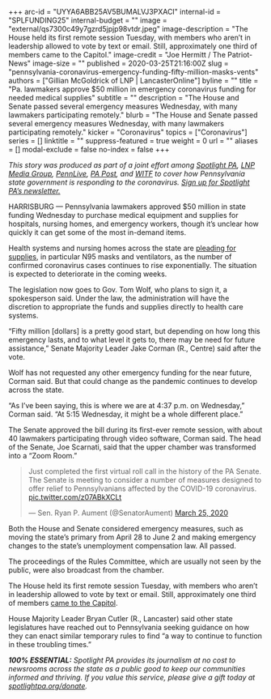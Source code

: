 +++
arc-id = "UYYA6ABB25AV5BUMALVJ3PXACI"
internal-id = "SPLFUNDING25"
internal-budget = ""
image = "external/qs7300c49y7gzrd5jpjp98vtdr.jpeg"
image-description = "The House held its first remote session Tuesday, with members who aren’t in leadership allowed to vote by text or email. Still, approximately one third of members came to the Capitol."
image-credit = "Joe Hermitt / The Patriot-News"
image-size = ""
published = 2020-03-25T21:16:00Z
slug = "pennsylvania-coronavirus-emergency-funding-fifty-million-masks-vents"
authors = ["Gillian McGoldrick of LNP | LancasterOnline"]
byline = ""
title = "Pa. lawmakers approve $50 million in emergency coronavirus funding for needed medical supplies"
subtitle = ""
description = "The House and Senate passed several emergency measures Wednesday, with many lawmakers participating remotely."
blurb = "The House and Senate passed several emergency measures Wednesday, with many lawmakers participating remotely."
kicker = "Coronavirus"
topics = ["Coronavirus"]
series = []
linktitle = ""
suppress-featured = true
weight = 0
url = ""
aliases = []
modal-exclude = false
no-index = false
+++

<i>This story was produced as part of a joint effort among </i><a href="https://www.spotlightpa.org/"><i>Spotlight PA</i></a><i>, </i><a href="https://lancasteronline.com/"><i>LNP Media Group</i></a><i>, </i><a href="https://www.pennlive.com/"><i>PennLive</i></a><i>, </i><a href="https://papost.org/"><i>PA Post</i></a><i>, and </i><a href="https://www.witf.org/"><i>WITF</i></a><i> to cover how Pennsylvania state government is responding to the coronavirus. </i><a href="https://www.spotlightpa.org/newsletters"><i>Sign up for Spotlight PA’s newsletter.</i></a>

HARRISBURG — Pennsylvania lawmakers approved $50 million in state funding Wednesday to purchase medical equipment and supplies for hospitals, nursing homes, and emergency workers, though it’s unclear how quickly it can get some of the most in-demand items.

Health systems and nursing homes across the state are <a href="https://www.spotlightpa.org/news/2020/03/pennsylvania-coronavirus-nursing-homes-health-care-workers/">pleading for supplies</a>, in particular N95 masks and ventilators, as the number of confirmed coronavirus cases continues to rise exponentially. The situation is expected to deteriorate in the coming weeks.

The legislation now goes to Gov. Tom Wolf, who plans to sign it, a spokesperson said. Under the law, the administration will have the discretion to appropriate the funds and supplies directly to health care systems.

“Fifty million [dollars] is a pretty good start, but depending on how long this emergency lasts, and to what level it gets to, there may be need for future assistance,” Senate Majority Leader Jake Corman (R., Centre) said after the vote.

Wolf has not requested any other emergency funding for the near future, Corman said. But that could change as the pandemic continues to develop across the state.

“As I’ve been saying, this is where we are at 4:37 p.m. on Wednesday,” Corman said. “At 5:15 Wednesday, it might be a whole different place.”

The Senate approved the bill during its first-ever remote session, with about 40 lawmakers participating through video software, Corman said. The head of the Senate, Joe Scarnati, said that the upper chamber was transformed into a “Zoom Room.”

<blockquote class="twitter-tweet"><p lang="en" dir="ltr">Just completed the first virtual roll call in the history of the PA Senate. The Senate is meeting to consider a number of measures designed to offer relief to Pennsylvanians affected by the COVID-19 coronavirus. <a href="https://t.co/z07ABkXCLt">pic.twitter.com/z07ABkXCLt</a></p>&mdash; Sen. Ryan P. Aument (@SenatorAument) <a href="https://twitter.com/SenatorAument/status/1242878958590406657?ref_src=twsrc%5Etfw">March 25, 2020</a></blockquote> <script async src="https://platform.twitter.com/widgets.js" charset="utf-8"></script>

Both the House and Senate considered emergency measures, such as moving the state’s primary from April 28 to June 2 and making emergency changes to the state’s unemployment compensation law. All passed.

The proceedings of the Rules Committee, which are usually not seen by the public, were also broadcast from the chamber.

The House held its first remote session Tuesday, with members who aren’t in leadership allowed to vote by text or email. Still, approximately one third of members <a href="https://www.spotlightpa.org/news/2020/03/pennsylvania-lawmakers-coronavirus-capitol-voting-remotely-social-distancing/" target="_blank">came to the Capitol</a>.

House Majority Leader Bryan Cutler (R., Lancaster) said other state legislatures have reached out to Pennsylvania seeking guidance on how they can enact similar temporary rules to find “a way to continue to function in these troubling times.”

<i><b>100% ESSENTIAL:</b></i><i> Spotlight PA provides its journalism at no cost to newsrooms across the state as a public good to keep our communities informed and thriving. If you value this service, please give a gift today at </i><a href="https://www.spotlightpa.org/donate"><i>spotlightpa.org/donate</i></a><i>.</i>

<script src="https://www.spotlightpa.org/embed.js" async></script><div data-spl-embed-version="1" data-spl-src="https://www.spotlightpa.org/embeds/tips/?tip_text=Do%20you%20have%20a%20tip%20about%20%3Cb%3Ehow%20Pa.'s%20government%20is%20responding%20to%20the%20coronavirus%3C%2Fb%3E%3F%20Tell%20us."></div>
